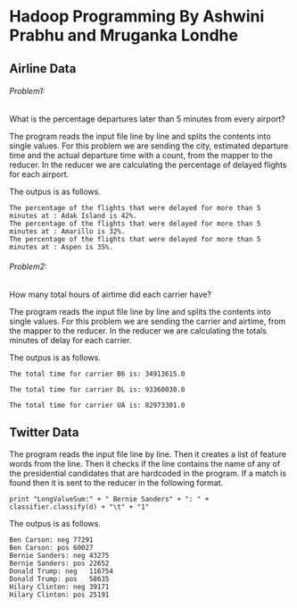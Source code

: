 # Hadoop Programming By Ashwini Prabhu and Mruganka Londhe

## Airline Data

###### Problem1:
What is the percentage departures later than 5 minutes from every airport?

The program reads the input file line by line and splits the contents into single values. For this problem we are sending the city, estimated departure time and the actual departure time with a count, from the mapper to the reducer. In the reducer we are calculating the percentage of delayed flights for each airport.

The outpus is as follows.
```
The percentage of the flights that were delayed for more than 5 minutes at : Adak Island is 42%.	
The percentage of the flights that were delayed for more than 5 minutes at : Amarillo is 32%.	
The percentage of the flights that were delayed for more than 5 minutes at : Aspen is 35%.	
```

###### Problem2:
How many total hours of airtime did each carrier have?

The program reads the input file line by line and splits the contents into single values. For this problem we are sending the carrier and airtime, from the mapper to the reducer. In the reducer we are calculating the totals minutes of delay for each carrier.

The outpus is as follows.
```
The total time for carrier B6 is: 34913615.0	

The total time for carrier DL is: 93360030.0	

The total time for carrier UA is: 82973301.0		
```

## Twitter Data

The program reads the input file line by line. Then it creates a list of feature words from the line. Then it checks if the line contains the name of any of the presidential candidates that are hardcoded in the program. If a match is found then it is sent to the reducer in the following format.
```
print "LongValueSum:" + " Bernie Sanders" + ": " + classifier.classify(d) + "\t" + "1"
```

The outpus is as follows.
```
Ben Carson: neg	77291
Ben Carson: pos	60027
Bernie Sanders: neg	43275
Bernie Sanders: pos	22652
Donald Trump: neg	116754
Donald Trump: pos	58635
Hilary Clinton: neg	39171
Hilary Clinton: pos	25191
```



